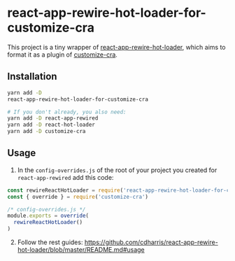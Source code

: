 # react-app-rewire-hot-loader-for-customize-cra
This project is a tiny wrapper of [react-app-rewire-hot-loader](https://github.com/cdharris/react-app-rewire-hot-loader), which aims to format it as a plugin of [customize-cra](https://github.com/arackaf/customize-cra).

## Installation
```sh
yarn add -D 
react-app-rewire-hot-loader-for-customize-cra

# If you don't already, you also need:
yarn add -D react-app-rewired
yarn add -D react-hot-loader
yarn add -D customize-cra
```

## Usage
1. In the `config-overrides.js` of the root of your project you created for `react-app-rewired` add this code:

```js
const rewireReactHotLoader = require('react-app-rewire-hot-loader-for-customize-cra')
const { override } = require('customize-cra')

/* config-overrides.js */
module.exports = override(
  rewireReactHotLoader()
)
```
2. Follow the rest guides: https://github.com/cdharris/react-app-rewire-hot-loader/blob/master/README.md#usage